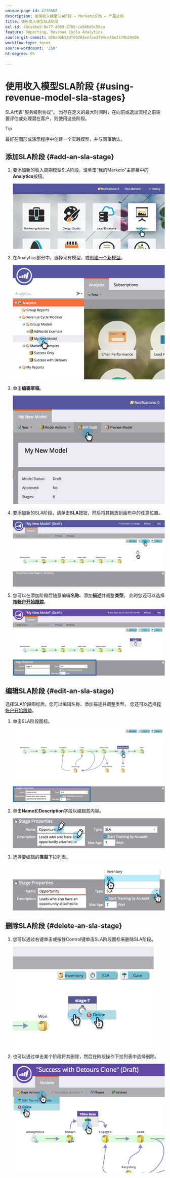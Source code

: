 ```yaml
---
unique-page-id: 4718668
description: 使用收入模型SLA阶段 — Marketo文档 — 产品文档
title: 使用收入模型SLA阶段
exl-id: 48ca4be9-0e77-4065-8769-ce046d0c50ea
feature: Reporting, Revenue Cycle Analytics
source-git-commit: d20a9bb584f69282eefae3704ce4be2179b29d0b
workflow-type: tm+mt
source-wordcount: '250'
ht-degree: 0%

---
```


# 使用收入模型SLA阶段 {#using-revenue-model-sla-stages}

SLA代表“服务级别协议”。 当存在定义的最大时间时，在向前或退出流程之前需要评估或处理潜在客户，则使用这些阶段。

>[!TIP]
>
>最好在图形或演示程序中创建一个实践模型，并与同事确认。

## 添加SLA阶段 {#add-an-sla-stage}

1. 要添加新的收入周期模型SLA阶段，请单击“我的Marketo”主屏幕中的&#x200B;**Analytics**&#x200B;按钮。

   ![](assets/image2015-4-27-11-3a54-3a41.png)

1. 在Analytics部分中，选择现有模型，或[创建一个新模型](/help/marketo/product-docs/reporting/revenue-cycle-analytics/revenue-cycle-models/create-a-new-revenue-model.md)。

   ![](assets/image2015-4-27-15-3a6-3a30.png)

1. 单击&#x200B;**编辑草稿**。

   ![](assets/image2015-4-27-12-3a10-3a49.png)

1. 要添加新的SLA阶段，请单击&#x200B;**SLA**&#x200B;按钮，然后将其拖放到画布中的任意位置。

   ![](assets/image2015-4-27-15-3a32-3a10.png)

1. 您可以在添加阶段后随意编辑&#x200B;**名称**、添加&#x200B;**描述**&#x200B;并调整&#x200B;**类型**。 此时您还可以选择&#x200B;**[按帐户开始跟踪](/help/marketo/product-docs/reporting/revenue-cycle-analytics/revenue-cycle-models/start-tracking-by-account-in-the-revenue-modeler.md)**。

   ![](assets/image2015-4-27-17-3a0-3a39.png)

## 编辑SLA阶段 {#edit-an-sla-stage}

选择SLA阶段图标后，您可以编辑名称、添加描述并调整类型。 您还可以选择[按帐户开始跟踪](/help/marketo/product-docs/reporting/revenue-cycle-analytics/revenue-cycle-models/start-tracking-by-account-in-the-revenue-modeler.md)。

1. 单击SLA阶段图标。

   ![](assets/image2015-4-27-15-3a45-3a25.png)

1. 单击&#x200B;**Name**&#x200B;和&#x200B;**Description**&#x200B;字段以编辑其内容。

   ![](assets/image2015-4-27-15-3a48-3a37.png)

1. 选择要编辑的&#x200B;**类型**&#x200B;下拉列表。

   ![](assets/image2015-4-27-15-3a51-3a27.png)

## 删除SLA阶段 {#delete-an-sla-stage}

1. 您可以通过右键单击或按住Control键单击SLA阶段图标来删除SLA阶段。

   ![](assets/image2015-4-27-16-3a2-3a47.png)

1. 也可以通过单击某个阶段将其删除，然后在阶段操作下拉列表中选择删除。

   ![](assets/image2015-4-27-17-3a20-3a41.png)
